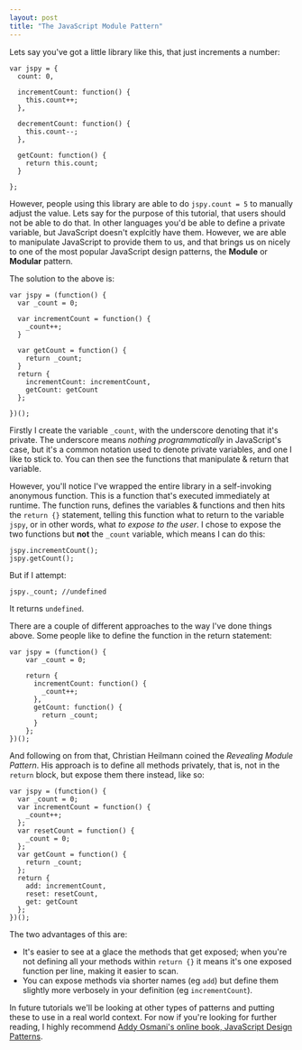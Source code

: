 ```yaml
---
layout: post
title: "The JavaScript Module Pattern"
---
```


Lets say you've got a little library like this, that just increments a number:

	var jspy = {
	  count: 0,
	
	  incrementCount: function() {
	    this.count++;
	  },
	
	  decrementCount: function() {
	    this.count--;
	  },
	
	  getCount: function() {
	    return this.count;
	  }
	
	};
	
However, people using this library are able to do `jspy.count = 5` to manually adjust the value. Lets say for the purpose of this tutorial, that users should not be able to do that. In other languages you'd be able to define a private variable, but JavaScript doesn't explcitly have them. However, we are able to manipulate JavaScript to provide them to us, and that brings us on nicely to one of the most popular JavaScript design patterns, the __Module__ or __Modular__ pattern.

The solution to the above is:

	var jspy = (function() {
	  var _count = 0;
	  
	  var incrementCount = function() {
	    _count++;
	  }
	
	  var getCount = function() {
	    return _count;
	  }
	  return {
	    incrementCount: incrementCount,
	    getCount: getCount
	  };
	
	})();
	
Firstly I create the variable `_count`, with the underscore denoting that it's private. The underscore means _nothing programmatically_ in JavaScript's case, but it's a common notation used to denote private variables, and one I like to stick to. You can then see the functions that manipulate & return that variable.

However, you'll notice I've wrapped the entire library in a self-invoking anonymous function. This is a function that's executed immediately at runtime. The function runs, defines the variables & functions and then hits the `return {}` statement, telling this function what to return to the variable `jspy`, or in other words, what _to expose to the user_. I chose to expose the two functions but __not__ the `_count` variable, which means I can do this:

	jspy.incrementCount();
	jspy.getCount();
	
But if I attempt:

	jspy._count; //undefined

It returns `undefined`.

There are a couple of different approaches to the way I've done things above. Some people like to define the function in the return statement:

	var jspy = (function() {
		var _count = 0;

		return {
		  incrementCount: function() {
		    _count++;
		  },
		  getCount: function() {
		    return _count;
		  }
		};
	})();

And following on from that, Christian Heilmann coined the _Revealing Module Pattern_. His approach is to define all methods privately, that is, not in the `return` block, but expose them there instead, like so:

	var jspy = (function() {
	  var _count = 0;
	  var incrementCount = function() {
	    _count++;
	  };
	  var resetCount = function() {
	    _count = 0;
	  };
	  var getCount = function() {
	    return _count;
	  };
	  return {
	    add: incrementCount,
	    reset: resetCount,
	    get: getCount
	  };
	})();
	
The two advantages of this are:

* It's easier to see at a glace the methods that get exposed; when you're not defining all your methods within `return {}` it means it's one exposed function per line, making it easier to scan.
* You can expose methods via shorter names (eg `add`) but define them slightly more verbosely in your definition (eg `incrementCount`).

In future tutorials we'll be looking at other types of patterns and putting these to use in a real world context. For now if you're looking for further reading, I highly recommend [Addy Osmani's online book, JavaScript Design Patterns](http://addyosmani.com/resources/essentialjsdesignpatterns/book/).
